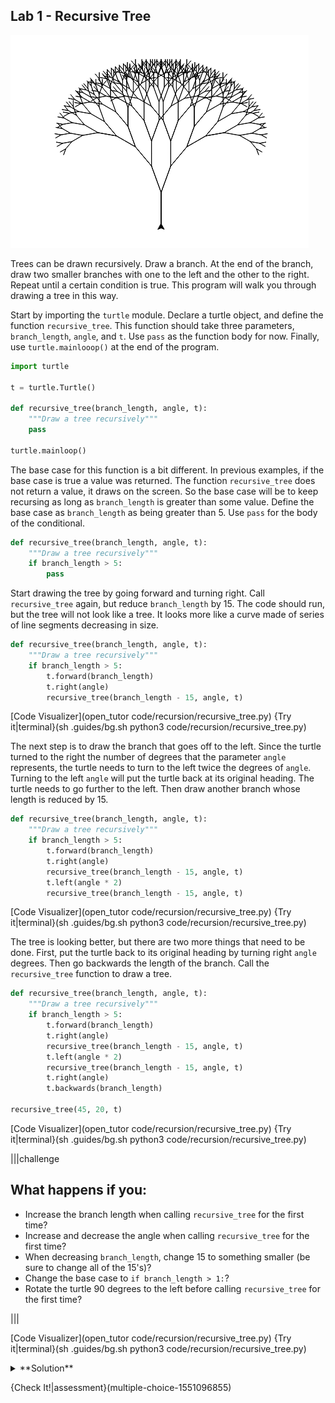 ## Lab 1 - Recursive Tree

![Recursive Tree](.guides/images/fractal_tree.png)

Trees can be drawn recursively. Draw a branch. At the end of the branch, draw two smaller branches with one to the left and the other to the right. Repeat until a certain condition is true. This program will walk you through drawing a tree in this way.

Start by importing the `turtle` module. Declare a turtle object, and define the function `recursive_tree`. This function should take three parameters, `branch_length`, `angle`, and `t`. Use `pass` as the function body for now. Finally, use `turtle.mainlooop()` at the end of the program.

```python
import turtle

t = turtle.Turtle()

def recursive_tree(branch_length, angle, t):
    """Draw a tree recursively"""
    pass
  
turtle.mainloop()
```

The base case for this function is a bit different. In previous examples, if the base case is true a value was returned. The function `recursive_tree` does not return a value, it draws on the screen. So the base case will be to keep recursing as long as `branch_length` is greater than some value. Define the base case as `branch_length` as being greater than 5. Use `pass` for the body of the conditional.

```python
def recursive_tree(branch_length, angle, t):
    """Draw a tree recursively"""
    if branch_length > 5:
        pass
```

Start drawing the tree by going forward and turning right. Call `recursive_tree` again, but reduce `branch_length` by 15. The code should run, but the tree will not look like a tree. It looks more like a curve made of series of line segments decreasing in size.

```python
def recursive_tree(branch_length, angle, t):
    """Draw a tree recursively"""
    if branch_length > 5:
        t.forward(branch_length)
        t.right(angle)
        recursive_tree(branch_length - 15, angle, t)
```

[Code Visualizer](open_tutor code/recursion/recursive_tree.py)
{Try it|terminal}(sh .guides/bg.sh python3 code/recursion/recursive_tree.py)

The next step is to draw the branch that goes off to the left. Since the turtle turned to the right the number of degrees that the parameter `angle` represents, the turtle needs to turn to the left twice the degrees of `angle`. Turning to the left `angle` will put the turtle back at its original heading. The turtle needs to go further to the left. Then draw another branch whose length is reduced by 15.

```python
def recursive_tree(branch_length, angle, t):
    """Draw a tree recursively"""
    if branch_length > 5:
        t.forward(branch_length)
        t.right(angle)
        recursive_tree(branch_length - 15, angle, t)
        t.left(angle * 2)
        recursive_tree(branch_length - 15, angle, t)
```

[Code Visualizer](open_tutor code/recursion/recursive_tree.py)
{Try it|terminal}(sh .guides/bg.sh python3 code/recursion/recursive_tree.py)

The tree is looking better, but there are two more things that need to be done. First, put the turtle back to its original heading by turning right `angle` degrees. Then go backwards the length of the branch. Call the `recursive_tree` function to draw a tree.

```python
def recursive_tree(branch_length, angle, t):
    """Draw a tree recursively"""
    if branch_length > 5:
        t.forward(branch_length)
        t.right(angle)
        recursive_tree(branch_length - 15, angle, t)
        t.left(angle * 2)
        recursive_tree(branch_length - 15, angle, t)
        t.right(angle)
        t.backwards(branch_length)
        
recursive_tree(45, 20, t)
```

[Code Visualizer](open_tutor code/recursion/recursive_tree.py)
{Try it|terminal}(sh .guides/bg.sh python3 code/recursion/recursive_tree.py)

|||challenge
## What happens if you:
* Increase the branch length when calling `recursive_tree` for the first time?
* Increase and decrease the angle when calling `recursive_tree` for the first time?
* When decreasing `branch_length`, change 15 to something smaller (be sure to change all of the 15's)?
* Change the base case to `if branch_length > 1:`?
* Rotate the turtle 90 degrees to the left before calling `recursive_tree` for the first time?

|||

[Code Visualizer](open_tutor code/recursion/recursive_tree.py)
{Try it|terminal}(sh .guides/bg.sh python3 code/recursion/recursive_tree.py)

<details><summary>**Solution**</summary>[Recursive tree solution](open_file .guides/secure/recursive_tree_solution.py panel=0)</details>

{Check It!|assessment}(multiple-choice-1551096855)
